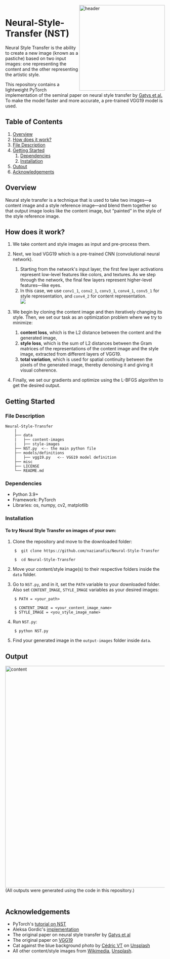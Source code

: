 <br>
<img src="https://github.com/nazianafis/Neural-Style-Transfer/blob/main/misc/NST-gif.gif" alt="header" align="right" width="270"/>

# Neural-Style-Transfer (NST)

Neural Style Transfer is the ability to create a new image (known as a pastiche) based on two input images: one representing the content and the other representing the artistic style.

This repository contains a lightweight PyTorch implementation of the seminal paper on neural style transfer by [Gatys et al.](https://www.cv-foundation.org/openaccess/content_cvpr_2016/papers/Gatys_Image_Style_Transfer_CVPR_2016_paper.pdf) To make the model faster and more accurate, a pre-trained VGG19 model is used.

## Table of Contents

1. [Overview](#overview)
2. [How does it work?](#working)
3. [File Description](#description)
4. [Getting Started](#getting-started)
    1. [Dependencies](#dependencies)
    2. [Installation](#installation)
5. [Output](#output)
6. [Acknowledgements](#ack)

## Overview <a name="overview"></a>

Neural style transfer is a technique that is used to take two images—a content image and a style reference image—and blend them together so that output image looks like the content image, but “painted” in the style of the style reference image.

## How does it work?<a name="working"></a>

1. We take content and style images as input and pre-process them.
2. Next, we load VGG19 which is a pre-trained CNN (convolutional neural network).
    1. Starting from the network's input layer, the first few layer activations represent low-level features like colors, and textures. As we step through the network, the final few layers represent higher-level features—like eyes.
    2. In this case, we use `conv1_1`, `conv2_1`, `conv3_1`, `conv4_1`, `conv5_1` for style representation, and `conv4_2` for content representation.    
![](https://github.com/nazianafis/Neural-Style-Transfer/blob/main/misc/NST-architecture.png)

3. We begin by cloning the content image and then iteratively changing its style. Then, we set our task as an optimization problem where we try to minimize:
    1. **content loss**, which is the L2 distance between the content and the generated image,
    2. **style loss**, which is the sum of L2 distances between the Gram matrices of the representations of the content image and the style image, extracted from different layers of VGG19.
    3. **total variation**, which is used for spatial continuity between the pixels of the generated image, thereby denoising it and giving it visual coherence.
4. Finally, we set our gradients and optimize using the L-BFGS algorithm to get the desired output.

## Getting Started <a name="getting-started"></a>

### File Description <a name="description"></a>

    Neural-Style-Transfer
        |
        ├── data
        |   ├── content-images
        |   ├── style-images
        ├── NST.py  <-- the main python file
        ├── models/definitions     
        │   ├── vgg19.py   <-- VGG19 model definition
        ├── misc
        ├── LICENSE
        └── README.md

### Dependencies <a name="dependencies"></a>
*    Python 3.9+
*    Framework: PyTorch
*    Libraries: os, numpy, cv2, matplotlib

### Installation <a name="installation"></a>

#### To try Neural Style Transfer on images of your own:

1. Clone the repository and move to the downloaded folder:
```
    $  git clone https://github.com/nazianafis/Neural-Style-Transfer
```
```
    $  cd Neural-Style-Transfer
```
2. Move your content/style image(s) to their respective folders inside the `data` folder.

3. Go to `NST.py`, and in it, set the `PATH` variable to your downloaded folder. Also set `CONTENT_IMAGE`, `STYLE_IMAGE` variables as your desired images:
```
    $ PATH = <your_path>
   
    $ CONTENT_IMAGE = <your_content_image_name>
    $ STYLE_IMAGE = <you_style_image_name>
```
4. Run `NST.py`:
```
    $ python NST.py
```
5. Find your generated image in the `output-images` folder inside `data`.

## Output <a name="output"></a>

<img src="https://github.com/nazianafis/Neural-Style-Transfer/blob/main/misc/NST-outputs.png" alt="content" width="700"/>
(All outputs were generated using the code in this repository.)
<br><br>


## Acknowledgements <a name="ack"></a>

* PyTorch's [tutorial on NST](https://pytorch.org/tutorials/advanced/neural_style_tutorial.html)
* Aleksa Gordic's [implementation](https://github.com/gordicaleksa/pytorch-neural-style-transfer)
* The original paper on neural style transfer by [Gatys et al](https://www.cv-foundation.org/openaccess/content_cvpr_2016/papers/Gatys_Image_Style_Transfer_CVPR_2016_paper.pdf) 
* The original paper on [VGG19](https://arxiv.org/abs/1409.1556)
* Cat against the blue background photo by <a href="https://unsplash.com/@cedric_photography?utm_source=unsplash&utm_medium=referral&utm_content=creditCopyText">Cédric VT</a> on <a href="https://unsplash.com/s/photos/cat?utm_source=unsplash&utm_medium=referral&utm_content=creditCopyText">Unsplash</a>
* All other content/style images from [Wikimedia](https://commons.wikimedia.org/wiki/Category:Images), [Unsplash](https://unsplash.com/).

